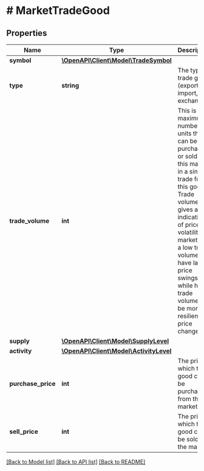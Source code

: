 # # MarketTradeGood

## Properties

Name | Type | Description | Notes
------------ | ------------- | ------------- | -------------
**symbol** | [**\OpenAPI\Client\Model\TradeSymbol**](TradeSymbol.md) |  |
**type** | **string** | The type of trade good (export, import, or exchange). |
**trade_volume** | **int** | This is the maximum number of units that can be purchased or sold at this market in a single trade for this good. Trade volume also gives an indication of price volatility. A market with a low trade volume will have large price swings, while high trade volume will be more resilient to price changes. |
**supply** | [**\OpenAPI\Client\Model\SupplyLevel**](SupplyLevel.md) |  |
**activity** | [**\OpenAPI\Client\Model\ActivityLevel**](ActivityLevel.md) |  | [optional]
**purchase_price** | **int** | The price at which this good can be purchased from the market. |
**sell_price** | **int** | The price at which this good can be sold to the market. |

[[Back to Model list]](../../README.md#models) [[Back to API list]](../../README.md#endpoints) [[Back to README]](../../README.md)
